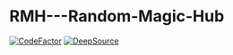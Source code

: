 # RMH---Random-Magic-Hub
[![CodeFactor](https://www.codefactor.io/repository/github/curlearn/rmh---random-magic-hub/badge/main?s=2369509aa8f71e3e14bedbfd1f30e1db23aa3f70)](https://www.codefactor.io/repository/github/curlearn/rmh---random-magic-hub/overview/main)
[![DeepSource](https://deepsource.io/gh/CurLearn/RMH---Random-Magic-Hub.svg/?label=active+issues&show_trend=true&token=WZPcGeUSXBgebOAGltG7IhZ0)](https://deepsource.io/gh/CurLearn/RMH---Random-Magic-Hub/?ref=repository-badge)
